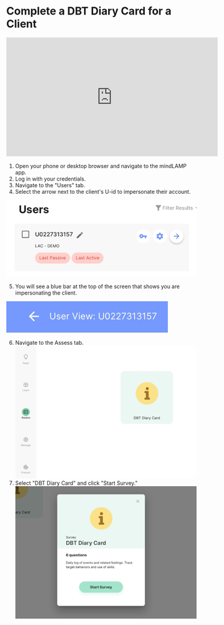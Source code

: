 # Complete a DBT Diary Card for a Client

<iframe width="560" height="315" src="https://www.youtube.com/embed/zXL5qfXugDM" title="YouTube video player" frameborder="0" allow="accelerometer; autoplay; clipboard-write; encrypted-media; gyroscope; picture-in-picture" allowfullscreen></iframe>


1. Open your phone or desktop browser and navigate to the mindLAMP app.
2. Log in with your credentials.
3. Navigate to the "Users" tab.
4. Select the arrow next to the client's U-id to impersonate their account.

![](../assets/impersonate.jpg)

5. You will see a blue bar at the top of the screen that shows you are impersonating the client.

![](../assets/user_view.jpg)

6. Navigate to the Assess tab.
![](../assets/feed.jpg)
7. Select "DBT Diary Card" and click "Start Survey."
![](../assets/dbt_start.jpg)

